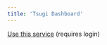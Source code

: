 ```yaml
---
title: 'Tsugi Dashboard'
---
```


<a href="tsugi/admin/key/index.php">Use this service</a> (requires login)